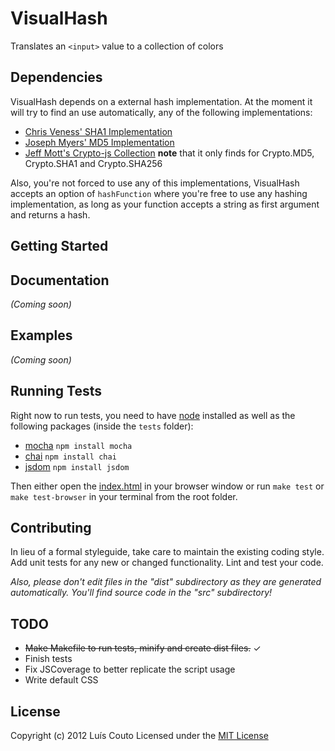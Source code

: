 # VisualHash
Translates an `<input>` value to a collection of colors

## Dependencies
VisualHash depends on a external hash implementation.
At the moment it will try to find an use automatically, any of the following implementations:

* [Chris Veness' SHA1 Implementation](http://www.movable-type.co.uk/scripts/sha1.html)
* [Joseph Myers' MD5 Implementation](http://www.myersdaily.org/joseph/javascript/md5-text.html)
* [Jeff Mott's Crypto-js Collection](http://code.google.com/p/crypto-js/) __note__ that it only finds for Crypto.MD5, Crypto.SHA1 and Crypto.SHA256

Also, you're not forced to use any of this implementations, VisualHash accepts an option of `hashFunction` 
where you're free to use any hashing implementation, as long as your function accepts a string as first argument
and returns a hash.

## Getting Started

## Documentation
_(Coming soon)_

## Examples
_(Coming soon)_

## Running Tests
Right now to run tests, you need to have [node](https://github.com/joyent/node) installed
as well as the following packages (inside the `tests` folder):

* [mocha](https://github.com/visionmedia/mocha) `npm install mocha`
* [chai](https://github.com/logicalparadox/chai/) `npm install chai`
* [jsdom](https://github.com/tmpvar/jsdom) `npm install jsdom`

Then either open the
[index.html](https://github.com/Couto/VisualHash/blob/master/tests/index.html)
in your browser window or run `make test` or `make test-browser` in your terminal from the root folder.

## Contributing
In lieu of a formal styleguide, take care to maintain the existing coding
style. Add unit tests for any new or changed functionality. Lint and test your
code.

_Also, please don't edit files in the "dist" subdirectory as they are generated
automatically. You'll find source code in the "src" subdirectory!_

## TODO
* ~~Make Makefile to run tests, minify and create dist files.~~ ✓
* Finish tests
* Fix JSCoverage to better replicate the script usage
* Write default CSS

## License
Copyright (c) 2012 Luís Couto
Licensed under the [MIT License](http://couto.mit-license.org)
